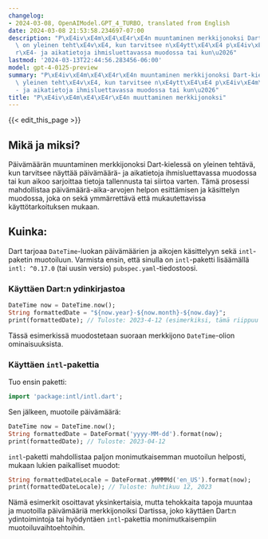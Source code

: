 ```yaml
---
changelog:
- 2024-03-08, OpenAIModel.GPT_4_TURBO, translated from English
date: 2024-03-08 21:53:58.234697-07:00
description: "P\xE4iv\xE4m\xE4\xE4r\xE4n muuntaminen merkkijonoksi Dart-kieless\xE4\
  \ on yleinen teht\xE4v\xE4, kun tarvitsee n\xE4ytt\xE4\xE4 p\xE4iv\xE4m\xE4\xE4\
  r\xE4- ja aikatietoja ihmisluettavassa muodossa tai kun\u2026"
lastmod: '2024-03-13T22:44:56.283456-06:00'
model: gpt-4-0125-preview
summary: "P\xE4iv\xE4m\xE4\xE4r\xE4n muuntaminen merkkijonoksi Dart-kieless\xE4 on\
  \ yleinen teht\xE4v\xE4, kun tarvitsee n\xE4ytt\xE4\xE4 p\xE4iv\xE4m\xE4\xE4r\xE4\
  - ja aikatietoja ihmisluettavassa muodossa tai kun\u2026"
title: "P\xE4iv\xE4m\xE4\xE4r\xE4n muuttaminen merkkijonoksi"
---
```


{{< edit_this_page >}}

## Mikä ja miksi?

Päivämäärän muuntaminen merkkijonoksi Dart-kielessä on yleinen tehtävä, kun tarvitsee näyttää päivämäärä- ja aikatietoja ihmisluettavassa muodossa tai kun aikoo sarjoittaa tietoja tallennusta tai siirtoa varten. Tämä prosessi mahdollistaa päivämäärä-aika-arvojen helpon esittämisen ja käsittelyn muodossa, joka on sekä ymmärrettävä että mukautettavissa käyttötarkoituksen mukaan.

## Kuinka:

Dart tarjoaa `DateTime`-luokan päivämäärien ja aikojen käsittelyyn sekä `intl`-paketin muotoiluun. Varmista ensin, että sinulla on `intl`-paketti lisäämällä `intl: ^0.17.0` (tai uusin versio) `pubspec.yaml`-tiedostoosi.

### Käyttäen Dart:n ydinkirjastoa

```dart
DateTime now = DateTime.now();
String formattedDate = "${now.year}-${now.month}-${now.day}";
print(formattedDate); // Tuloste: 2023-4-12 (esimerkiksi, tämä riippuu nykyisestä päivämäärästä)
```

Tässä esimerkissä muodostetaan suoraan merkkijono `DateTime`-olion ominaisuuksista.

### Käyttäen `intl`-pakettia

Tuo ensin paketti:

```dart
import 'package:intl/intl.dart';
```

Sen jälkeen, muotoile päivämäärä:

```dart
DateTime now = DateTime.now();
String formattedDate = DateFormat('yyyy-MM-dd').format(now);
print(formattedDate); // Tuloste: 2023-04-12
```

`intl`-paketti mahdollistaa paljon monimutkaisemman muotoilun helposti, mukaan lukien paikalliset muodot:

```dart
String formattedDateLocale = DateFormat.yMMMMd('en_US').format(now);
print(formattedDateLocale); // Tuloste: huhtikuu 12, 2023
```

Nämä esimerkit osoittavat yksinkertaisia, mutta tehokkaita tapoja muuntaa ja muotoilla päivämääriä merkkijonoiksi Dartissa, joko käyttäen Dart:n ydintoimintoja tai hyödyntäen `intl`-pakettia monimutkaisempiin muotoiluvaihtoehtoihin.
